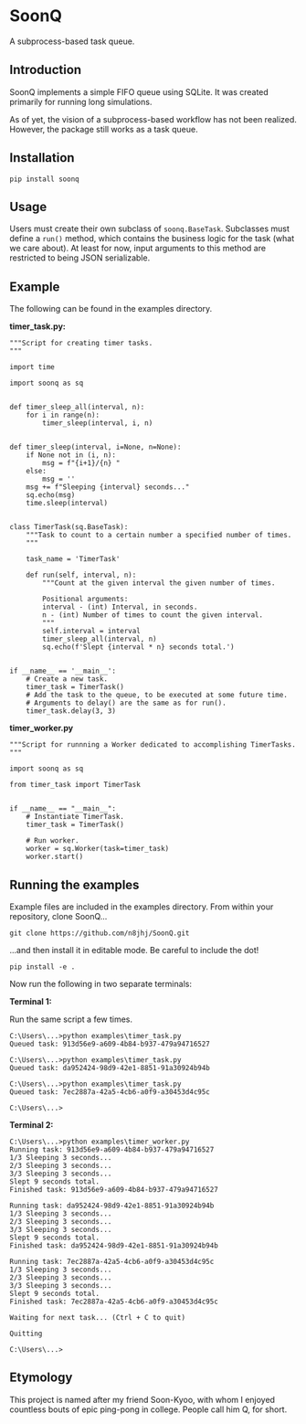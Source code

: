 # SoonQ
A subprocess-based task queue.

## Introduction
SoonQ implements a simple FIFO queue using SQLite. It was created primarily for running long simulations.

As of yet, the vision of a subprocess-based workflow has not been realized. However, the package still works as a task queue.

## Installation
`pip install soonq`

## Usage
Users must create their own subclass of `soonq.BaseTask`. Subclasses must define a `run()` method, which contains the business logic for the task (what we care about). At least for now, input arguments to this method are restricted to being JSON serializable.

## Example

The following can be found in the examples directory.

**timer_task.py:**

    """Script for creating timer tasks.
    """

    import time

    import soonq as sq


    def timer_sleep_all(interval, n):
        for i in range(n):
            timer_sleep(interval, i, n)


    def timer_sleep(interval, i=None, n=None):
        if None not in (i, n):
            msg = f"{i+1}/{n} "
        else:
            msg = ''
        msg += f"Sleeping {interval} seconds..."
        sq.echo(msg)
        time.sleep(interval)


    class TimerTask(sq.BaseTask):
        """Task to count to a certain number a specified number of times.
        """

        task_name = 'TimerTask'

        def run(self, interval, n):
            """Count at the given interval the given number of times.

            Positional arguments:
            interval - (int) Interval, in seconds.
            n - (int) Number of times to count the given interval.
            """
            self.interval = interval
            timer_sleep_all(interval, n)
            sq.echo(f'Slept {interval * n} seconds total.')


    if __name__ == '__main__':
        # Create a new task.
        timer_task = TimerTask()
        # Add the task to the queue, to be executed at some future time.
        # Arguments to delay() are the same as for run().
        timer_task.delay(3, 3)

**timer_worker.py**

    """Script for runnning a Worker dedicated to accomplishing TimerTasks.
    """

    import soonq as sq

    from timer_task import TimerTask


    if __name__ == "__main__":
        # Instantiate TimerTask.
        timer_task = TimerTask()

        # Run worker.
        worker = sq.Worker(task=timer_task)
        worker.start()

## Running the examples

Example files are included in the examples directory. From within your repository, clone SoonQ...

`git clone https://github.com/n8jhj/SoonQ.git`

...and then install it in editable mode. Be careful to include the dot!

`pip install -e .`

Now run the following in two separate terminals:

**Terminal 1:**

Run the same script a few times.

    C:\Users\...>python examples\timer_task.py
    Queued task: 913d56e9-a609-4b84-b937-479a94716527

    C:\Users\...>python examples\timer_task.py
    Queued task: da952424-98d9-42e1-8851-91a30924b94b

    C:\Users\...>python examples\timer_task.py
    Queued task: 7ec2887a-42a5-4cb6-a0f9-a30453d4c95c

    C:\Users\...>

**Terminal 2:**

    C:\Users\...>python examples\timer_worker.py
    Running task: 913d56e9-a609-4b84-b937-479a94716527
    1/3 Sleeping 3 seconds...
    2/3 Sleeping 3 seconds...
    3/3 Sleeping 3 seconds...
    Slept 9 seconds total.
    Finished task: 913d56e9-a609-4b84-b937-479a94716527

    Running task: da952424-98d9-42e1-8851-91a30924b94b
    1/3 Sleeping 3 seconds...
    2/3 Sleeping 3 seconds...
    3/3 Sleeping 3 seconds...
    Slept 9 seconds total.
    Finished task: da952424-98d9-42e1-8851-91a30924b94b

    Running task: 7ec2887a-42a5-4cb6-a0f9-a30453d4c95c
    1/3 Sleeping 3 seconds...
    2/3 Sleeping 3 seconds...
    3/3 Sleeping 3 seconds...
    Slept 9 seconds total.
    Finished task: 7ec2887a-42a5-4cb6-a0f9-a30453d4c95c

    Waiting for next task... (Ctrl + C to quit)

    Quitting

    C:\Users\...>

## Etymology
This project is named after my friend Soon-Kyoo, with whom I enjoyed countless bouts of epic ping-pong in college. People call him Q, for short.

